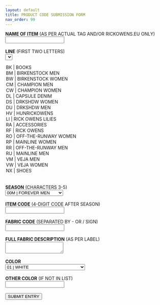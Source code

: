 ```yaml
---
layout: default
title: PRODUCT CODE SUBMISSION FORM
nav_order: 99
---
```


<form
  action="https://formspree.io/xwkrqdly"
  method="POST"
>

<label><b>NAME OF ITEM</b> (AS PER ACTUAL TAG AND/OR RICKOWENS.EU ONLY)</label><br>
<input type="text" name="item_name"><br>
<br>
<label><b>LINE</b> (FIRST TWO LETTERS)</label><br>
<select id="lines" name="lines">
  <option value="BK">BK | BOOKS</option>
  <option value="BM">BM | BIRKENSTOCK MEN</option>
  <option value="BW">BW | BIRKENSTOCK WOMEN</option>
  <option value="CM">CM | CHAMPION MEN</option>
  <option value="CW">CW | CHAMPION WOMEN</option>
  <option value="DL">DL | CAPSULE DENIM</option>
  <option value="DS">DS | DRKSHDW WOMEN</option>
  <option value="DU">DU | DRKSHDW MEN</option>
  <option value="HV">HV | HUNRICKOWENS</option>
  <option value="LI">LI | RICK OWENS LILIES</option>
  <option value="RA">RA | ACCESSORIES</option>
  <option value="RF">RF | RICK OWENS</option>
  <option value="RO">RO | OFF-THE-RUNWAY WOMEN</option>
  <option value="RP">RP | MAINLINE WOMEN</option>
  <option value="RR">RR | OFF-THE-RUNWAY MEN</option>
  <option value="RU" selected>RU | MAINLINE MEN</option>
  <option value="VM">VM | VEJA MEN</option>
  <option value="VW">VW | VEJA WOMEN</option>
  <option value="NX">NX | SHOES</option>
</select><br>
<br>
<label><b>SEASON</b> (CHARACTERS 3-5)</label><br>
<select id="seasons" name="seasons">
  <option value="00M">00M | FOREVER MEN</option>
  <option value="00W">00W | FOREVER WOMEN</option>
  <option value="98F">98F | FW98 MONSTERS</option>
  <option value="99S">99S | POWDER</option>
  <option value="99F">99F | HYDRA</option>
  <option value="00S">00S | SWANS</option>
  <option value="00F">00F | DUST</option>
  <option value="01S">01S | ELEKTRA</option>
  <option value="01F">01F | SLAB</option>
  <option value="02S">02S | VAPOR</option>
  <option value="02F">02F | SPARROWS</option>
  <option value="03S">03S | SUCKERBALL</option>
  <option value="03F">03F | TRUCKER</option>
  <option value="04S">04S | CITROEN</option>
  <option value="04F">04F | QUEEN</option>
  <option value="05S">05S | SCORPIO</option>
  <option value="05F">05F | MOOG</option>
  <option value="06S">06S | TUNGSTEN</option>
  <option value="06F">06F | DUSTULATOR</option>
  <option value="07S">07S | WISHBONE</option>
  <option value="07F">07F | EXPLODER</option>
  <option value="08S">08S | CREATCH</option>
  <option value="08F">08F | STAG</option>
  <option value="09S">09S | STRUTTER</option>
  <option value="09F">09F | CRUST</option>
  <option value="10S">10S | RELEASE</option>
  <option value="10F">10F | GLEAM</option>
  <option value="11S">11S | ANTHEM</option>
  <option value="11F">11F | LIMO</option>
  <option value="12S">12S | NASKA</option>
  <option value="12F">12F | MOUNTAIN</option>
  <option value="13S">13S | ISLAND</option>
  <option value="13F">13F | PLINTH</option>
  <option value="14S">14S | VICIOUS</option>
  <option value="14F">14F | MOODY</option>
  <option value="15S">15S | FAUN</option>
  <option value="15F">15F | SPHINX</option>
  <option value="16S">16S | CYCLOPS</option>
  <option value="16F">16F | MASTODON</option>
  <option value="17S">17S | WALRUS</option>
  <option value="17F">17F | GLITTER</option>
  <option value="18S">18S | DIRT</option>
  <option value="18F">18F | SISYPHUS</option>
  <option value="19S">19S | BABEL</option>
  <option value="19F">19F | LARRY</option>
  <option value="20S">20S | TECUATL</option>
  <option value="20F">20F | PERFORMA</option>
</select><br>
<br>
<label><b>ITEM CODE</b> (4-DIGIT CODE AFTER SEASON)</label><br>
<input type="text" name="code"><br>
<br>
<label><b>FABRIC CODE</b> (SEPARATED BY - OR / SIGN)</label><br>
<input type="text" name="fabric"><br>
<br>
<label><b>FULL FABRIC DESCRIPTION</b> (AS PER LABEL)</label><br>
<textarea name="fabric_full"></textarea><br>
<br>
<label><b>COLOR</b></label><br>
<select id="colors" name="colors">
  <option value="01">01 | WHITE</option>
  <option value="01A">01A | WHITE WAX</option>
  <option value="01C">01C | WHITE WAX COLLAGE</option>
  <option value="02">02 | GOLD</option>
  <option value="03">03 | CHERRY</option>
  <option value="04">04 | BROWN</option>
  <option value="06">06 | BLUE</option>
  <option value="08">08 | PEARL</option>
  <option value="09">09 | BLACK</option>
  <option value="099">099 | BLACK</option>
  <option value="09C">09C | BLACK/PEARL/MILK</option>
  <option value="09W">09W | BLACK/WHITE</option>
  <option value="0A">0A | UXMAL</option>
  <option value="108">108 | BLACK/PEARL</option>
  <option value="11">11 | MILK</option>
  <option value="110">110 | CHALK</option>
  <option value="113">113 | TANGERINE</option>
  <option value="12">12 | LEMON</option>
  <option value="128">128 | SILVER</option>
  <option value="128">128 | SILVER</option>
  <option value="133">133 | CARDINAL</option>
  <option value="156">156 | IRIDESCENT</option>
  <option value="178">178 | MELANGE</option>
  <option value="18">18 | SILVER</option>
  <option value="18">18 | SILVER</option>
  <option value="181A">181A | SILVER/MILK</option>
  <option value="183">183 | POP PINK</option>
  <option value="189A">189A | SILVER/BLACK</option>
  <option value="189R">189R | SILVER/BLACK</option>
  <option value="21">21 | NATURAL</option>
  <option value="22">22 | YELLOW</option>
  <option value="24">24 | BARK</option>
  <option value="25">25 | MUSTARD</option>
  <option value="29">29 | RAW BLUE</option>
  <option value="29">29 | RAW INDIGO</option>
  <option value="32">32 | CORNSILK</option>
  <option value="33">33 | ROSE</option>
  <option value="34">34 | DUST</option>
  <option value="3T">3T | CLEAR RED</option>
  <option value="46">46 | POWDER BLUE</option>
  <option value="53">53 | ORANGE</option>
  <option value="54">54 | CHAMPAGNE</option>
  <option value="58">58 | GREY</option>
  <option value="61">61 | OYSTER</option>
  <option value="64">64 | BLOOD DARK RED</option>
  <option value="75">75 | FOREST</option>
  <option value="78">78 | DARK DUST</option>
  <option value="84">84 | BRONZE</option>
  <option value="8484A">8484A | BRONZE/ANTIQUE BRONZE</option>
  <option value="84A">84A | ANTIQUE BRONZE</option>
  <option value="88">88 | CHARCOAL</option>
  <option value="91">91 | ZEBRA</option>
  <option value="99">99 | BLACK WAX</option>
  <option value="OTH">OTHER</option>
</select><br>
<br>
<label><b>OTHER COLOR</b> (IF NOT IN LIST)</label><br>
<input type="text" name="color_other">​​​​​​​​​​​​​​​​​​​​​​​​​​​​​​​​<br>
<br>
<button type="submit">SUBMIT ENTRY</button><br>
</form>